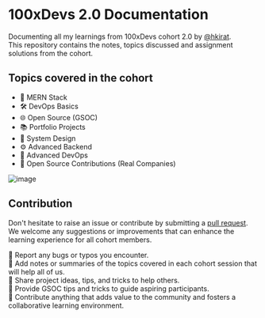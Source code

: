 # 100xDevs 2.0 Documentation

Documenting all my learnings from 100xDevs cohort 2.0 by [@hkirat](https://github.com/hkirat). <br>
This repository contains the notes, topics discussed and assignment solutions from the cohort.

## Topics covered in the cohort

- 🚀 MERN Stack
- 🛠️ DevOps Basics
- 🌐 Open Source (GSOC) 
- 📚 Portfolio Projects 
- 🧠 System Design 
- ⚙️ Advanced Backend 
- 🔧 Advanced DevOps 
- 💼 Open Source Contributions (Real Companies)
  
![image](https://github.com/vishalsingh2972/100xDevs_2.0/assets/106817047/e54e6577-dbdc-4951-826f-f1433d8ed8b5)

## Contribution

Don't hesitate to raise an issue or contribute by submitting a [pull request](https://github.com/vishalsingh2972/100xDevs_2.0/pulls). We welcome any suggestions or improvements that can enhance the learning experience for all cohort members. <br>

🎯 Report any bugs or typos you encounter. <br>
🎯 Add notes or summaries of the topics covered in each cohort session that will help all of us. <br>
🎯 Share project ideas, tips, and tricks to help others. <br>
🎯 Provide GSOC tips and tricks to guide aspiring participants. <br>
🎯 Contribute anything that adds value to the community and fosters a collaborative learning environment.


